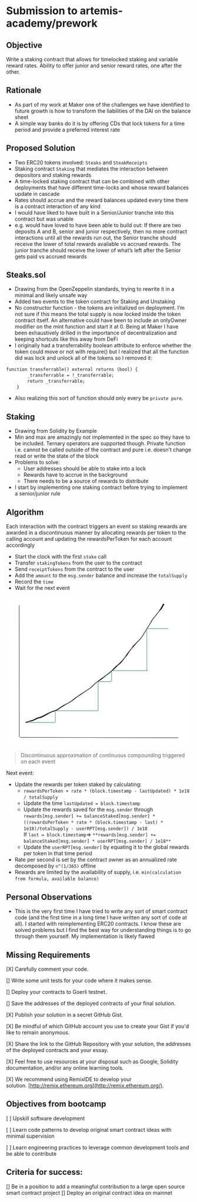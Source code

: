 # Submission to artemis-academy/prework

## Objective

Write a staking contract that allows for timelocked staking and variable reward rates. Ability to offer junior and senior reward rates, one after the other. 

## Rationale

- As part of my work at Maker one of the challenges we have identified to future growth is how to transform the liabilities of the DAI on the balance sheet
- A simple way banks do it is by offering CDs that lock tokens for a time period and provide a preferred interest rate

## Proposed Solution

- Two ERC20 tokens involved: `Steaks` and `SteakReceipts`
- Staking contract `Staking` that mediates the interaction between depositors and staking rewards
- A time-locked staking contract that can be combined with other deployments that have different time-locks and whose reward balances update in cascade
- Rates should accrue and the reward balances updated every time there is a contract interaction of any kind
- I would have liked to have built in a Senior/Junior tranche into this contract but was unable
- e.g. would have loved to have been able to build out: If there are two deposits A and B, senior and junior respectively, then no more contract interactions until all the rewards run out, the Senior tranche should receive the lower of total rewards available vs accrued rewards. The junior tranche should receive the lower of what’s left after the Senior gets paid vs accrued rewards

## Steaks.sol

- Drawing from the OpenZeppelin standards, trying to rewrite it in a minimal and likely unsafe way
- Added two events to the token contract for Staking and Unstaking
- No constructor function - the tokens are initialized on deployment. I’m not sure if this means the total supply is now locked inside the token contract itself. An alternative could have been to include an onlyOwner modifier on the mint function and start it at 0. Being at Maker I have been exhaustively drilled in the importance of decentralization and keeping shortcuts like this away from DeFi
- I originally had a transferrability boolean attribute to enforce whether the token could move or not with require() but I realized that all the function did was lock and unlock all of the tokens so I removed it:

```solidity
function transferrable() external returns (bool) {
        _transferrable = !_transferrable;
        return _transferrable;
    }
```

- Also realizing this sort of function should only every be `private pure`.

## Staking

- Drawing from Solidity by Example
- Min and max are amazingly not implemented in the spec so they have to be included. Ternary operators are supported though. Private function i.e. cannot be called outside of the contract and pure i.e. doesn’t change read or write the state of the block
- Problems to solve:
    - User addresses should be able to stake into a lock
    - Rewards have to accrue in the background
    - There needs to be a source of rewards to distribute
- I start by implementing one staking contract before trying to implement a senior/junior rule

## Algorithm

Each interaction with the contract triggers an event so staking rewards are awarded in a discontinuous manner by allocating rewards per token to the calling account and updating the rewardsPerToken for each account accordingly

- Start the clock with the first `stake` call
- Transfer `stakingTokens` from the user to the contract
- Send `receiptTokens` from the contract to the user
- Add the `amount` to the `msg.sender` balance and increase the `totalSupply`
- Record the `time`
- Wait for the next event

![Discontinuous approximation of continuous compounding triggered on each event](Untitled.png)

> Discontinuous approximation of continuous compounding triggered on each event

Next event:

- Update the rewards per token staked by calculating:
    - `rewardsPerToken + rate * (block.timestamp - lastUpdated) * 1e18 / totalSupply`
    - Update the time `lastUpdated = block.timestamp`
    - Update the rewards saved for the `msg.sender` through 
    `rewards[msg.sender] += balanceStaked[msg.sender] * ((rewardsPerToken * rate * (block.timestamp - last) * 1e18)/totalSupply - userRPT[msg.sender]) / 1e18`  
    If `last = block.timestamp`=> `**rewards[msg.sender] += balanceStaked[msg.sender] * userRPT[msg.sender] / 1e18**`
    - Update the `userRPT[msg.sender]` by equating it to the global rewards per token in that time period
- Rate per second is set by the contract owner as an annualized rate decomposed by `n^(1/365)` offline
- Rewards are limited by the availability of supply, i.e. `min(calculation from formula, available balance)`

## Personal Observations

- This is the very first time I have tried to write any sort of smart contract code (and the first time in a long time I have written any sort of code at all). I started with reimplementing ERC20 contracts. I know these are solved problems but I find the best way for understanding things is to go through them yourself. My implementation is likely flawed

## Missing Requirements
[X] Carefully comment your code.

[] Write some unit tests for your code where it makes sense.

[] Deploy your contracts to Goerli testnet.

[] Save the addresses of the deployed contracts of your final solution.

[X] Publish your solution in a secret GitHub Gist.

[X] Be mindful of which GitHub account you use to create your Gist if you'd like to remain anonymous.

[X] Share the link to the GitHub Repository with your solution, the addresses of the deployed contracts and your essay.

[X] Feel free to use resources at your disposal such as Google, Solidity documentation, and/or any online learning tools.

[X] We recommend using RemixIDE to develop your solution. [http://remix.ethereum.org](http://remix.ethereum.org/).

## Objectives from bootcamp
[ ] Upskill software development 

[ ] Learn code patterns to develop original smart contract ideas with minimal supervision

[ ] Learn engineering practices to leverage common development tools and be able to contribute

## Criteria for success:
[] Be in a position to add a meaningful contribution to a large open source smart contract project
[] Deploy an original contract idea on mainnet
